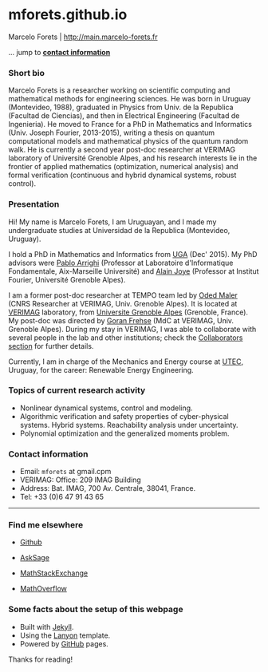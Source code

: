# mforets.github.io
Marcelo Forets | http://main.marcelo-forets.fr

... jump to [**contact information**](#contact_information)

### Short bio

<p class="message">
  Marcelo Forets is a researcher working on scientific computing and mathematical methods for engineering sciences. He was born in Uruguay (Montevideo, 1988), graduated in Physics from Univ. de la Republica (Facultad de Ciencias), and then in Electrical Engineering (Facultad de Ingenieria). He moved to France for a PhD in Mathematics and Informatics (Univ. Joseph Fourier, 2013-2015), writing a thesis on quantum computational models and mathematical physics of the quantum random walk. He is currently a second year post-doc researcher at VERIMAG laboratory of Université Grenoble Alpes, and his research interests lie in the frontier of applied mathematics (optimization, numerical analysis) and formal verification (continuous and hybrid dynamical systems, robust control).
</p>

### Presentation

Hi! My name is Marcelo Forets, I am Uruguayan, and I made my undergraduate studies at Universidad de la Republica (Montevideo, Uruguay).

I hold a PhD in Mathematics and Informatics from [UGA](https://www.univ-grenoble-alpes.fr/
) (Dec' 2015). My PhD advisors were [Pablo Arrighi](http://pageperso.lif.univ-mrs.fr/~pablo.arrighi/) (Professor at Laboratoire d'Informatique Fondamentale, Aix-Marseille Université) and [Alain Joye](https://www-fourier.ujf-grenoble.fr/~joye/) (Professor at Institut Fourier, Université Grenoble Alpes).

I am a former post-doc researcher at TEMPO team led by [Oded Maler](http://www-verimag.imag.fr/~maler/) (CNRS Researcher at VERIMAG, Univ. Grenoble Alpes). It is located at [VERIMAG](http://www-verimag.imag.fr/) laboratory, from [Universite Grenoble Alpes](http://www.univ-grenoble-alpes.fr/) (Grenoble, France). My post-doc was directed by [Goran Frehse](http://www.sites.google.com/site/frehseg/) (MdC at VERIMAG, Univ. Grenoble Alpes). During my stay in VERIMAG, I was able to collaborate with several people in the lab and other institutions; check the [Collaborators section](http://main.marcelo-forets.fr/collaborators) for further details.

Currently, I am in charge of the Mechanics and Energy course at [UTEC](https://utec.edu.uy/), Uruguay, for the career: Renewable Energy Engineering.

### Topics of current research activity

- Nonlinear dynamical systems, control and modeling.
- Algorithmic verification and safety properties of cyber-physical systems. Hybrid systems. Reachability analysis under uncertainty.
- Polynomial optimization and the generalized moments problem.

### <a name="contact_information"></a> Contact information

- Email: `mforets` at gmail.cpm
- VERIMAG: Office: 209 IMAG Building
- Address: Bat. IMAG, 700 Av. Centrale, 38041, France.
- Tel: +33 (0)6 47 91 43 65


----

### Find me elsewhere

- [Github](https://github.com/mforets)

- [AskSage](https://ask.sagemath.org/users/8657/mforets/)

- [MathStackExchange](https://math.stackexchange.com/users/331062/marcelo-forets)

- [MathOverflow](http://mathoverflow.net/users/90243/marcelo-forets)


### Some facts about the setup of this webpage

<!-- to justify each paragraph, we can use kramdown's option: {: .text-justify}
but there is a simple way using modifying our css class, since it applies by default to all posts. see lanyon.css -->

* Built with [Jekyll](http://jekyllrb.com).
* Using the [Lanyon](http://lanyon.getpoole.com) template.
* Powered by [GitHub](https://github.com) pages.

Thanks for reading!
